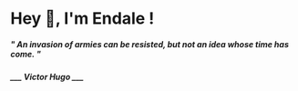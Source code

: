 <h1 title="head"> Hey 👋, I'm Endale !</h1>

**<h5><i>" An invasion of armies can be resisted, but not an idea whose time has come. "</i></h5>**

*<b>___ Victor Hugo ___</b>*
